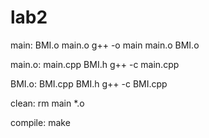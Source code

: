 # lab2
main: BMI.o main.o
      g++ -o main main.o BMI.o
  
main.o: main.cpp BMI.h
      g++ -c main.cpp

BMI.o: BMI.cpp BMI.h
      g++ -c BMI.cpp
  
clean:
      rm main *.o

compile: make
